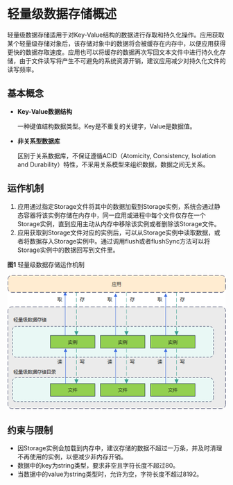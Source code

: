 # 轻量级数据存储概述

轻量级数据存储适用于对Key-Value结构的数据进行存取和持久化操作。应用获取某个轻量级存储对象后，该存储对象中的数据将会被缓存在内存中，以便应用获得更快的数据存取速度。应用也可以将缓存的数据再次写回文本文件中进行持久化存储，由于文件读写将产生不可避免的系统资源开销，建议应用减少对持久化文件的读写频率。

## 基本概念

- **Key-Value数据结构**

  一种键值结构数据类型。Key是不重复的关键字，Value是数据值。

- **非关系型数据库**

  区别于关系数据库，不保证遵循ACID（Atomicity, Consistency, Isolation and Durability）特性，不采用关系模型来组织数据，数据之间无关系。

## 运作机制

1. 应用通过指定Storage文件将其中的数据加载到Storage实例，系统会通过静态容器将该实例存储在内存中，同一应用或进程中每个文件仅存在一个Storage实例，直到应用主动从内存中移除该实例或者删除该Storage文件。
2. 应用获取到Storage文件对应的实例后，可以从Storage实例中读取数据，或者将数据存入Storage实例中。通过调用flush或者flushSync方法可以将Storage实例中的数据回写到文件里。

**图1** 轻量级数据存储运作机制

![zh-cn_image_0000001199139454](figures/zh-cn_image_0000001199139454.png)

## 约束与限制

- 因Storage实例会加载到内存中，建议存储的数据不超过一万条，并及时清理不再使用的实例，以便减少非内存开销。
- 数据中的key为string类型，要求非空且字符长度不超过80。
- 当数据中的value为string类型时，允许为空，字符长度不超过8192。